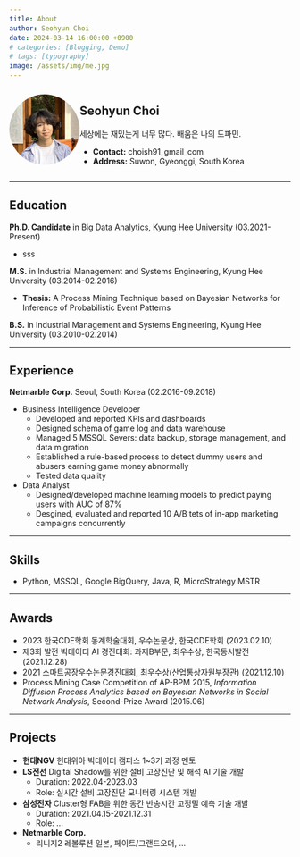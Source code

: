 ```yaml
---
title: About
author: Seohyun Choi
date: 2024-03-14 16:00:00 +0900
# categories: [Blogging, Demo]
# tags: [typography]
image: /assets/img/me.jpg
---
```


<!-- ## **Seohyun Choi** -->
<div style="display: flex; align-items: center;">
  <div style="flex: 1;">
    <img src="/assets/img/me.jpg" alt="Profile Picture" style="border-radius: 50%;" width="200">
  </div>
  <div style="flex: 3;">
  <h2>Seohyun Choi</h2>
  세상에는 재밌는게 너무 많다. 배움은 나의 도파민.<br/>
      <ul>
      <li><strong>Contact:</strong> choish91_gmail_com</li>
      <li><strong>Address:</strong> Suwon, Gyeonggi, South Korea</li>
    </ul>
  </div>
</div>

---

## Education
**Ph.D. Candidate** in Big Data Analytics, Kyung Hee University (03.2021-Present)  
- sss

**M.S.** in Industrial Management and Systems Engineering, Kyung Hee University (03.2014-02.2016)  
- **Thesis:** A Process Mining Technique based on Bayesian Networks for Inference of Probabilistic Event Patterns
  
**B.S.** in Industrial Management and Systems Engineering, Kyung Hee University (03.2010-02.2014)

---

## Experience
**Netmarble Corp.** Seoul, South Korea (02.2016-09.2018)
- Business Intelligence Developer
  - Developed and reported KPIs and dashboards
  - Designed schema of game log and data warehouse
  - Managed 5 MSSQL Severs: data backup, storage management, and data migration
  - Established a rule-based process to detect dummy users and abusers earning game money abnormally
  - Tested data quality
- Data Analyst
  - Designed/developed machine learning models to predict paying users with AUC of 87%
  - Desgined, evaluated and reported 10 A/B tets of in-app marketing campaigns concurrently 

---

## Skills
- Python, MSSQL, Google BigQuery, Java, R, MicroStrategy MSTR

---

## Awards
- 2023 한국CDE학회 동계학술대회, 우수논문상, 한국CDE학회 (2023.02.10)
- 제3회 발전 빅데이터 AI 경진대회: 과제B부문, 최우수상, 한국동서발전 (2021.12.28)
- 2021 스마트공장우수논문경진대회, 최우수상(산업통상자원부장관) (2021.12.10)
- Process Mining Case Competition of AP-BPM 2015, _Information Diffusion Process Analytics based on Bayesian Networks in Social Network Analysis_, Second-Prize Award (2015.06)

---

## Projects
- **현대NGV** 현대위아 빅데이터 캠퍼스 1~3기 과정 멘토
- **LS전선** Digital Shadow를 위한 설비 고장진단 및 해석 AI 기술 개발
  - Duration: 2022.04-2023.03
  - Role: 실시간 설비 고장진단 모니터링 시스템 개발
- **삼성전자** Cluster형 FAB을 위한 동간 반송시간 고정밀 예측 기술 개발
  - Duration: 2021.04.15-2021.12.31
  - Role: ...
- **Netmarble Corp.**
  - 리니지2 레볼루션 일본, 페이트/그랜드오더, ...